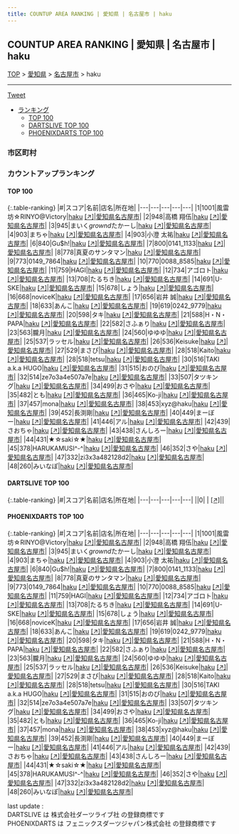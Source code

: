 ```yaml
---
title: COUNTUP AREA RANKING | 愛知県 | 名古屋市 | haku
---
```

## COUNTUP AREA RANKING | 愛知県 | 名古屋市 | haku

[TOP](/darts/rank/) > [愛知県](/darts/rank/愛知県/) > [名古屋市](/darts/rank/愛知県/名古屋市/) > haku

___

<a href="https://twitter.com/share?ref_src=twsrc%5Etfw" data-text="COUNTUP AREA RANKING | 愛知県名古屋市haku" class="twitter-share-button" data-hashtags="DARTSLIVE,PHOENIXDARTS,darts,ダーツ" data-show-count="false">Tweet</a>

* [ランキング](#カウントアップランキング)
    * [TOP 100](#top-100)
    * [DARTSLIVE TOP 100](#dartslive-top-100)
    * [PHOENIXDARTS TOP 100](#phoenixdarts-top-100)

### 市区町村

<ul>

</ul>

### カウントアップランキング

#### TOP 100



{:.table-ranking}
|#|スコア|名前|店名|所在地|
|---|---|---|---|---|
|1|1001|<span class="rank-name-pd">風雷坊☆RINYO@Victory</span>|<a href="/darts/rank/shops/83378.html">haku</a> <a href="https://vs.phoenixdarts.com/jp/shop/shopDetailInfo/s_83378?s_seq=83378">[↗]</a>|<a href="/darts/rank/愛知県/名古屋市">愛知県名古屋市</a>|
|2|948|<span class="rank-name-pd"><span class="pro-icon-pd"></span>高橋 翔伍</span>|<a href="/darts/rank/shops/83378.html">haku</a> <a href="https://vs.phoenixdarts.com/jp/shop/shopDetailInfo/s_83378?s_seq=83378">[↗]</a>|<a href="/darts/rank/愛知県/名古屋市">愛知県名古屋市</a>|
|3|945|<span class="rank-name-pd">まいく$grownd$たかーし</span>|<a href="/darts/rank/shops/83378.html">haku</a> <a href="https://vs.phoenixdarts.com/jp/shop/shopDetailInfo/s_83378?s_seq=83378">[↗]</a>|<a href="/darts/rank/愛知県/名古屋市">愛知県名古屋市</a>|
|4|903|<span class="rank-name-pd">まちゃ</span>|<a href="/darts/rank/shops/83378.html">haku</a> <a href="https://vs.phoenixdarts.com/jp/shop/shopDetailInfo/s_83378?s_seq=83378">[↗]</a>|<a href="/darts/rank/愛知県/名古屋市">愛知県名古屋市</a>|
|4|903|<span class="rank-name-pd"><span class="pro-icon-pd"></span>小澄 太祐</span>|<a href="/darts/rank/shops/83378.html">haku</a> <a href="https://vs.phoenixdarts.com/jp/shop/shopDetailInfo/s_83378?s_seq=83378">[↗]</a>|<a href="/darts/rank/愛知県/名古屋市">愛知県名古屋市</a>|
|6|840|<span class="rank-name-pd">Gu$h!</span>|<a href="/darts/rank/shops/83378.html">haku</a> <a href="https://vs.phoenixdarts.com/jp/shop/shopDetailInfo/s_83378?s_seq=83378">[↗]</a>|<a href="/darts/rank/愛知県/名古屋市">愛知県名古屋市</a>|
|7|800|<span class="rank-name-pd">0141_1133</span>|<a href="/darts/rank/shops/83378.html">haku</a> <a href="https://vs.phoenixdarts.com/jp/shop/shopDetailInfo/s_83378?s_seq=83378">[↗]</a>|<a href="/darts/rank/愛知県/名古屋市">愛知県名古屋市</a>|
|8|778|<span class="rank-name-pd">真夏のサンタマン</span>|<a href="/darts/rank/shops/83378.html">haku</a> <a href="https://vs.phoenixdarts.com/jp/shop/shopDetailInfo/s_83378?s_seq=83378">[↗]</a>|<a href="/darts/rank/愛知県/名古屋市">愛知県名古屋市</a>|
|9|773|<span class="rank-name-pd">0149_7864</span>|<a href="/darts/rank/shops/83378.html">haku</a> <a href="https://vs.phoenixdarts.com/jp/shop/shopDetailInfo/s_83378?s_seq=83378">[↗]</a>|<a href="/darts/rank/愛知県/名古屋市">愛知県名古屋市</a>|
|10|770|<span class="rank-name-pd">0088_8585</span>|<a href="/darts/rank/shops/83378.html">haku</a> <a href="https://vs.phoenixdarts.com/jp/shop/shopDetailInfo/s_83378?s_seq=83378">[↗]</a>|<a href="/darts/rank/愛知県/名古屋市">愛知県名古屋市</a>|
|11|759|<span class="rank-name-pd">HAGI</span>|<a href="/darts/rank/shops/83378.html">haku</a> <a href="https://vs.phoenixdarts.com/jp/shop/shopDetailInfo/s_83378?s_seq=83378">[↗]</a>|<a href="/darts/rank/愛知県/名古屋市">愛知県名古屋市</a>|
|12|734|<span class="rank-name-pd">アゴロト</span>|<a href="/darts/rank/shops/83378.html">haku</a> <a href="https://vs.phoenixdarts.com/jp/shop/shopDetailInfo/s_83378?s_seq=83378">[↗]</a>|<a href="/darts/rank/愛知県/名古屋市">愛知県名古屋市</a>|
|13|708|<span class="rank-name-pd">たるちき</span>|<a href="/darts/rank/shops/83378.html">haku</a> <a href="https://vs.phoenixdarts.com/jp/shop/shopDetailInfo/s_83378?s_seq=83378">[↗]</a>|<a href="/darts/rank/愛知県/名古屋市">愛知県名古屋市</a>|
|14|691|<span class="rank-name-pd">U-SKE</span>|<a href="/darts/rank/shops/83378.html">haku</a> <a href="https://vs.phoenixdarts.com/jp/shop/shopDetailInfo/s_83378?s_seq=83378">[↗]</a>|<a href="/darts/rank/愛知県/名古屋市">愛知県名古屋市</a>|
|15|678|<span class="rank-name-pd">しょう</span>|<a href="/darts/rank/shops/83378.html">haku</a> <a href="https://vs.phoenixdarts.com/jp/shop/shopDetailInfo/s_83378?s_seq=83378">[↗]</a>|<a href="/darts/rank/愛知県/名古屋市">愛知県名古屋市</a>|
|16|668|<span class="rank-name-pd">noviceK</span>|<a href="/darts/rank/shops/83378.html">haku</a> <a href="https://vs.phoenixdarts.com/jp/shop/shopDetailInfo/s_83378?s_seq=83378">[↗]</a>|<a href="/darts/rank/愛知県/名古屋市">愛知県名古屋市</a>|
|17|656|<span class="rank-name-pd"><span class="pro-icon-pd"></span>岩井 誠</span>|<a href="/darts/rank/shops/83378.html">haku</a> <a href="https://vs.phoenixdarts.com/jp/shop/shopDetailInfo/s_83378?s_seq=83378">[↗]</a>|<a href="/darts/rank/愛知県/名古屋市">愛知県名古屋市</a>|
|18|633|<span class="rank-name-pd">あんこ</span>|<a href="/darts/rank/shops/83378.html">haku</a> <a href="https://vs.phoenixdarts.com/jp/shop/shopDetailInfo/s_83378?s_seq=83378">[↗]</a>|<a href="/darts/rank/愛知県/名古屋市">愛知県名古屋市</a>|
|19|619|<span class="rank-name-pd">0242_9779</span>|<a href="/darts/rank/shops/83378.html">haku</a> <a href="https://vs.phoenixdarts.com/jp/shop/shopDetailInfo/s_83378?s_seq=83378">[↗]</a>|<a href="/darts/rank/愛知県/名古屋市">愛知県名古屋市</a>|
|20|598|<span class="rank-name-pd">タキ</span>|<a href="/darts/rank/shops/83378.html">haku</a> <a href="https://vs.phoenixdarts.com/jp/shop/shopDetailInfo/s_83378?s_seq=83378">[↗]</a>|<a href="/darts/rank/愛知県/名古屋市">愛知県名古屋市</a>|
|21|588|<span class="rank-name-pd">H・N・PAPA</span>|<a href="/darts/rank/shops/83378.html">haku</a> <a href="https://vs.phoenixdarts.com/jp/shop/shopDetailInfo/s_83378?s_seq=83378">[↗]</a>|<a href="/darts/rank/愛知県/名古屋市">愛知県名古屋市</a>|
|22|582|<span class="rank-name-pd">さふぁり</span>|<a href="/darts/rank/shops/83378.html">haku</a> <a href="https://vs.phoenixdarts.com/jp/shop/shopDetailInfo/s_83378?s_seq=83378">[↗]</a>|<a href="/darts/rank/愛知県/名古屋市">愛知県名古屋市</a>|
|23|563|<span class="rank-name-pd">朧月</span>|<a href="/darts/rank/shops/83378.html">haku</a> <a href="https://vs.phoenixdarts.com/jp/shop/shopDetailInfo/s_83378?s_seq=83378">[↗]</a>|<a href="/darts/rank/愛知県/名古屋市">愛知県名古屋市</a>|
|24|560|<span class="rank-name-pd">ゆゆゆ</span>|<a href="/darts/rank/shops/83378.html">haku</a> <a href="https://vs.phoenixdarts.com/jp/shop/shopDetailInfo/s_83378?s_seq=83378">[↗]</a>|<a href="/darts/rank/愛知県/名古屋市">愛知県名古屋市</a>|
|25|537|<span class="rank-name-pd">ラッセル</span>|<a href="/darts/rank/shops/83378.html">haku</a> <a href="https://vs.phoenixdarts.com/jp/shop/shopDetailInfo/s_83378?s_seq=83378">[↗]</a>|<a href="/darts/rank/愛知県/名古屋市">愛知県名古屋市</a>|
|26|536|<span class="rank-name-pd">Keisuke</span>|<a href="/darts/rank/shops/83378.html">haku</a> <a href="https://vs.phoenixdarts.com/jp/shop/shopDetailInfo/s_83378?s_seq=83378">[↗]</a>|<a href="/darts/rank/愛知県/名古屋市">愛知県名古屋市</a>|
|27|529|<span class="rank-name-pd">まさぴ</span>|<a href="/darts/rank/shops/83378.html">haku</a> <a href="https://vs.phoenixdarts.com/jp/shop/shopDetailInfo/s_83378?s_seq=83378">[↗]</a>|<a href="/darts/rank/愛知県/名古屋市">愛知県名古屋市</a>|
|28|518|<span class="rank-name-pd">Kaito</span>|<a href="/darts/rank/shops/83378.html">haku</a> <a href="https://vs.phoenixdarts.com/jp/shop/shopDetailInfo/s_83378?s_seq=83378">[↗]</a>|<a href="/darts/rank/愛知県/名古屋市">愛知県名古屋市</a>|
|28|518|<span class="rank-name-pd">tetsu</span>|<a href="/darts/rank/shops/83378.html">haku</a> <a href="https://vs.phoenixdarts.com/jp/shop/shopDetailInfo/s_83378?s_seq=83378">[↗]</a>|<a href="/darts/rank/愛知県/名古屋市">愛知県名古屋市</a>|
|30|516|<span class="rank-name-pd">TAKI a.k.a HUGO</span>|<a href="/darts/rank/shops/83378.html">haku</a> <a href="https://vs.phoenixdarts.com/jp/shop/shopDetailInfo/s_83378?s_seq=83378">[↗]</a>|<a href="/darts/rank/愛知県/名古屋市">愛知県名古屋市</a>|
|31|515|<span class="rank-name-pd">おのぴ</span>|<a href="/darts/rank/shops/83378.html">haku</a> <a href="https://vs.phoenixdarts.com/jp/shop/shopDetailInfo/s_83378?s_seq=83378">[↗]</a>|<a href="/darts/rank/愛知県/名古屋市">愛知県名古屋市</a>|
|32|514|<span class="rank-name-pd">ze7o3a4e507a7e</span>|<a href="/darts/rank/shops/83378.html">haku</a> <a href="https://vs.phoenixdarts.com/jp/shop/shopDetailInfo/s_83378?s_seq=83378">[↗]</a>|<a href="/darts/rank/愛知県/名古屋市">愛知県名古屋市</a>|
|33|507|<span class="rank-name-pd">タツキング</span>|<a href="/darts/rank/shops/83378.html">haku</a> <a href="https://vs.phoenixdarts.com/jp/shop/shopDetailInfo/s_83378?s_seq=83378">[↗]</a>|<a href="/darts/rank/愛知県/名古屋市">愛知県名古屋市</a>|
|34|499|<span class="rank-name-pd">おさや</span>|<a href="/darts/rank/shops/83378.html">haku</a> <a href="https://vs.phoenixdarts.com/jp/shop/shopDetailInfo/s_83378?s_seq=83378">[↗]</a>|<a href="/darts/rank/愛知県/名古屋市">愛知県名古屋市</a>|
|35|482|<span class="rank-name-pd">とも</span>|<a href="/darts/rank/shops/83378.html">haku</a> <a href="https://vs.phoenixdarts.com/jp/shop/shopDetailInfo/s_83378?s_seq=83378">[↗]</a>|<a href="/darts/rank/愛知県/名古屋市">愛知県名古屋市</a>|
|36|465|<span class="rank-name-pd">Ko-ji</span>|<a href="/darts/rank/shops/83378.html">haku</a> <a href="https://vs.phoenixdarts.com/jp/shop/shopDetailInfo/s_83378?s_seq=83378">[↗]</a>|<a href="/darts/rank/愛知県/名古屋市">愛知県名古屋市</a>|
|37|457|<span class="rank-name-pd">mona</span>|<a href="/darts/rank/shops/83378.html">haku</a> <a href="https://vs.phoenixdarts.com/jp/shop/shopDetailInfo/s_83378?s_seq=83378">[↗]</a>|<a href="/darts/rank/愛知県/名古屋市">愛知県名古屋市</a>|
|38|453|<span class="rank-name-pd">xyz@haku</span>|<a href="/darts/rank/shops/83378.html">haku</a> <a href="https://vs.phoenixdarts.com/jp/shop/shopDetailInfo/s_83378?s_seq=83378">[↗]</a>|<a href="/darts/rank/愛知県/名古屋市">愛知県名古屋市</a>|
|39|452|<span class="rank-name-pd">長渕剛</span>|<a href="/darts/rank/shops/83378.html">haku</a> <a href="https://vs.phoenixdarts.com/jp/shop/shopDetailInfo/s_83378?s_seq=83378">[↗]</a>|<a href="/darts/rank/愛知県/名古屋市">愛知県名古屋市</a>|
|40|449|<span class="rank-name-pd">まーぼー</span>|<a href="/darts/rank/shops/83378.html">haku</a> <a href="https://vs.phoenixdarts.com/jp/shop/shopDetailInfo/s_83378?s_seq=83378">[↗]</a>|<a href="/darts/rank/愛知県/名古屋市">愛知県名古屋市</a>|
|41|446|<span class="rank-name-pd">アル</span>|<a href="/darts/rank/shops/83378.html">haku</a> <a href="https://vs.phoenixdarts.com/jp/shop/shopDetailInfo/s_83378?s_seq=83378">[↗]</a>|<a href="/darts/rank/愛知県/名古屋市">愛知県名古屋市</a>|
|42|439|<span class="rank-name-pd">さおちゃ</span>|<a href="/darts/rank/shops/83378.html">haku</a> <a href="https://vs.phoenixdarts.com/jp/shop/shopDetailInfo/s_83378?s_seq=83378">[↗]</a>|<a href="/darts/rank/愛知県/名古屋市">愛知県名古屋市</a>|
|43|438|<span class="rank-name-pd">さんしろー</span>|<a href="/darts/rank/shops/83378.html">haku</a> <a href="https://vs.phoenixdarts.com/jp/shop/shopDetailInfo/s_83378?s_seq=83378">[↗]</a>|<a href="/darts/rank/愛知県/名古屋市">愛知県名古屋市</a>|
|44|431|<span class="rank-name-pd">★☆saki☆★</span>|<a href="/darts/rank/shops/83378.html">haku</a> <a href="https://vs.phoenixdarts.com/jp/shop/shopDetailInfo/s_83378?s_seq=83378">[↗]</a>|<a href="/darts/rank/愛知県/名古屋市">愛知県名古屋市</a>|
|45|378|<span class="rank-name-pd">HARUKAMUSI^-^</span>|<a href="/darts/rank/shops/83378.html">haku</a> <a href="https://vs.phoenixdarts.com/jp/shop/shopDetailInfo/s_83378?s_seq=83378">[↗]</a>|<a href="/darts/rank/愛知県/名古屋市">愛知県名古屋市</a>|
|46|352|<span class="rank-name-pd">さや</span>|<a href="/darts/rank/shops/83378.html">haku</a> <a href="https://vs.phoenixdarts.com/jp/shop/shopDetailInfo/s_83378?s_seq=83378">[↗]</a>|<a href="/darts/rank/愛知県/名古屋市">愛知県名古屋市</a>|
|47|332|<span class="rank-name-pd">zi3x3a482128d2</span>|<a href="/darts/rank/shops/83378.html">haku</a> <a href="https://vs.phoenixdarts.com/jp/shop/shopDetailInfo/s_83378?s_seq=83378">[↗]</a>|<a href="/darts/rank/愛知県/名古屋市">愛知県名古屋市</a>|
|48|260|<span class="rank-name-pd">みいなぽ</span>|<a href="/darts/rank/shops/83378.html">haku</a> <a href="https://vs.phoenixdarts.com/jp/shop/shopDetailInfo/s_83378?s_seq=83378">[↗]</a>|<a href="/darts/rank/愛知県/名古屋市">愛知県名古屋市</a>|


#### DARTSLIVE TOP 100



{:.table-ranking}
|#|スコア|名前|店名|所在地|
|---|---|---|---|---|
||0|<span class="rank-name-dl"> </span>|<a href="/darts/rank/shops/.html"></a> <a href="">[↗]</a>|<a href="/darts/rank//"></a>|


#### PHOENIXDARTS TOP 100



{:.table-ranking}
|#|スコア|名前|店名|所在地|
|---|---|---|---|---|
|1|1001|<span class="rank-name-pd">風雷坊☆RINYO@Victory</span>|<a href="/darts/rank/shops/83378.html">haku</a> <a href="https://vs.phoenixdarts.com/jp/shop/shopDetailInfo/s_83378?s_seq=83378">[↗]</a>|<a href="/darts/rank/愛知県/名古屋市">愛知県名古屋市</a>|
|2|948|<span class="rank-name-pd"><span class="pro-icon-pd"></span>高橋 翔伍</span>|<a href="/darts/rank/shops/83378.html">haku</a> <a href="https://vs.phoenixdarts.com/jp/shop/shopDetailInfo/s_83378?s_seq=83378">[↗]</a>|<a href="/darts/rank/愛知県/名古屋市">愛知県名古屋市</a>|
|3|945|<span class="rank-name-pd">まいく$grownd$たかーし</span>|<a href="/darts/rank/shops/83378.html">haku</a> <a href="https://vs.phoenixdarts.com/jp/shop/shopDetailInfo/s_83378?s_seq=83378">[↗]</a>|<a href="/darts/rank/愛知県/名古屋市">愛知県名古屋市</a>|
|4|903|<span class="rank-name-pd">まちゃ</span>|<a href="/darts/rank/shops/83378.html">haku</a> <a href="https://vs.phoenixdarts.com/jp/shop/shopDetailInfo/s_83378?s_seq=83378">[↗]</a>|<a href="/darts/rank/愛知県/名古屋市">愛知県名古屋市</a>|
|4|903|<span class="rank-name-pd"><span class="pro-icon-pd"></span>小澄 太祐</span>|<a href="/darts/rank/shops/83378.html">haku</a> <a href="https://vs.phoenixdarts.com/jp/shop/shopDetailInfo/s_83378?s_seq=83378">[↗]</a>|<a href="/darts/rank/愛知県/名古屋市">愛知県名古屋市</a>|
|6|840|<span class="rank-name-pd">Gu$h!</span>|<a href="/darts/rank/shops/83378.html">haku</a> <a href="https://vs.phoenixdarts.com/jp/shop/shopDetailInfo/s_83378?s_seq=83378">[↗]</a>|<a href="/darts/rank/愛知県/名古屋市">愛知県名古屋市</a>|
|7|800|<span class="rank-name-pd">0141_1133</span>|<a href="/darts/rank/shops/83378.html">haku</a> <a href="https://vs.phoenixdarts.com/jp/shop/shopDetailInfo/s_83378?s_seq=83378">[↗]</a>|<a href="/darts/rank/愛知県/名古屋市">愛知県名古屋市</a>|
|8|778|<span class="rank-name-pd">真夏のサンタマン</span>|<a href="/darts/rank/shops/83378.html">haku</a> <a href="https://vs.phoenixdarts.com/jp/shop/shopDetailInfo/s_83378?s_seq=83378">[↗]</a>|<a href="/darts/rank/愛知県/名古屋市">愛知県名古屋市</a>|
|9|773|<span class="rank-name-pd">0149_7864</span>|<a href="/darts/rank/shops/83378.html">haku</a> <a href="https://vs.phoenixdarts.com/jp/shop/shopDetailInfo/s_83378?s_seq=83378">[↗]</a>|<a href="/darts/rank/愛知県/名古屋市">愛知県名古屋市</a>|
|10|770|<span class="rank-name-pd">0088_8585</span>|<a href="/darts/rank/shops/83378.html">haku</a> <a href="https://vs.phoenixdarts.com/jp/shop/shopDetailInfo/s_83378?s_seq=83378">[↗]</a>|<a href="/darts/rank/愛知県/名古屋市">愛知県名古屋市</a>|
|11|759|<span class="rank-name-pd">HAGI</span>|<a href="/darts/rank/shops/83378.html">haku</a> <a href="https://vs.phoenixdarts.com/jp/shop/shopDetailInfo/s_83378?s_seq=83378">[↗]</a>|<a href="/darts/rank/愛知県/名古屋市">愛知県名古屋市</a>|
|12|734|<span class="rank-name-pd">アゴロト</span>|<a href="/darts/rank/shops/83378.html">haku</a> <a href="https://vs.phoenixdarts.com/jp/shop/shopDetailInfo/s_83378?s_seq=83378">[↗]</a>|<a href="/darts/rank/愛知県/名古屋市">愛知県名古屋市</a>|
|13|708|<span class="rank-name-pd">たるちき</span>|<a href="/darts/rank/shops/83378.html">haku</a> <a href="https://vs.phoenixdarts.com/jp/shop/shopDetailInfo/s_83378?s_seq=83378">[↗]</a>|<a href="/darts/rank/愛知県/名古屋市">愛知県名古屋市</a>|
|14|691|<span class="rank-name-pd">U-SKE</span>|<a href="/darts/rank/shops/83378.html">haku</a> <a href="https://vs.phoenixdarts.com/jp/shop/shopDetailInfo/s_83378?s_seq=83378">[↗]</a>|<a href="/darts/rank/愛知県/名古屋市">愛知県名古屋市</a>|
|15|678|<span class="rank-name-pd">しょう</span>|<a href="/darts/rank/shops/83378.html">haku</a> <a href="https://vs.phoenixdarts.com/jp/shop/shopDetailInfo/s_83378?s_seq=83378">[↗]</a>|<a href="/darts/rank/愛知県/名古屋市">愛知県名古屋市</a>|
|16|668|<span class="rank-name-pd">noviceK</span>|<a href="/darts/rank/shops/83378.html">haku</a> <a href="https://vs.phoenixdarts.com/jp/shop/shopDetailInfo/s_83378?s_seq=83378">[↗]</a>|<a href="/darts/rank/愛知県/名古屋市">愛知県名古屋市</a>|
|17|656|<span class="rank-name-pd"><span class="pro-icon-pd"></span>岩井 誠</span>|<a href="/darts/rank/shops/83378.html">haku</a> <a href="https://vs.phoenixdarts.com/jp/shop/shopDetailInfo/s_83378?s_seq=83378">[↗]</a>|<a href="/darts/rank/愛知県/名古屋市">愛知県名古屋市</a>|
|18|633|<span class="rank-name-pd">あんこ</span>|<a href="/darts/rank/shops/83378.html">haku</a> <a href="https://vs.phoenixdarts.com/jp/shop/shopDetailInfo/s_83378?s_seq=83378">[↗]</a>|<a href="/darts/rank/愛知県/名古屋市">愛知県名古屋市</a>|
|19|619|<span class="rank-name-pd">0242_9779</span>|<a href="/darts/rank/shops/83378.html">haku</a> <a href="https://vs.phoenixdarts.com/jp/shop/shopDetailInfo/s_83378?s_seq=83378">[↗]</a>|<a href="/darts/rank/愛知県/名古屋市">愛知県名古屋市</a>|
|20|598|<span class="rank-name-pd">タキ</span>|<a href="/darts/rank/shops/83378.html">haku</a> <a href="https://vs.phoenixdarts.com/jp/shop/shopDetailInfo/s_83378?s_seq=83378">[↗]</a>|<a href="/darts/rank/愛知県/名古屋市">愛知県名古屋市</a>|
|21|588|<span class="rank-name-pd">H・N・PAPA</span>|<a href="/darts/rank/shops/83378.html">haku</a> <a href="https://vs.phoenixdarts.com/jp/shop/shopDetailInfo/s_83378?s_seq=83378">[↗]</a>|<a href="/darts/rank/愛知県/名古屋市">愛知県名古屋市</a>|
|22|582|<span class="rank-name-pd">さふぁり</span>|<a href="/darts/rank/shops/83378.html">haku</a> <a href="https://vs.phoenixdarts.com/jp/shop/shopDetailInfo/s_83378?s_seq=83378">[↗]</a>|<a href="/darts/rank/愛知県/名古屋市">愛知県名古屋市</a>|
|23|563|<span class="rank-name-pd">朧月</span>|<a href="/darts/rank/shops/83378.html">haku</a> <a href="https://vs.phoenixdarts.com/jp/shop/shopDetailInfo/s_83378?s_seq=83378">[↗]</a>|<a href="/darts/rank/愛知県/名古屋市">愛知県名古屋市</a>|
|24|560|<span class="rank-name-pd">ゆゆゆ</span>|<a href="/darts/rank/shops/83378.html">haku</a> <a href="https://vs.phoenixdarts.com/jp/shop/shopDetailInfo/s_83378?s_seq=83378">[↗]</a>|<a href="/darts/rank/愛知県/名古屋市">愛知県名古屋市</a>|
|25|537|<span class="rank-name-pd">ラッセル</span>|<a href="/darts/rank/shops/83378.html">haku</a> <a href="https://vs.phoenixdarts.com/jp/shop/shopDetailInfo/s_83378?s_seq=83378">[↗]</a>|<a href="/darts/rank/愛知県/名古屋市">愛知県名古屋市</a>|
|26|536|<span class="rank-name-pd">Keisuke</span>|<a href="/darts/rank/shops/83378.html">haku</a> <a href="https://vs.phoenixdarts.com/jp/shop/shopDetailInfo/s_83378?s_seq=83378">[↗]</a>|<a href="/darts/rank/愛知県/名古屋市">愛知県名古屋市</a>|
|27|529|<span class="rank-name-pd">まさぴ</span>|<a href="/darts/rank/shops/83378.html">haku</a> <a href="https://vs.phoenixdarts.com/jp/shop/shopDetailInfo/s_83378?s_seq=83378">[↗]</a>|<a href="/darts/rank/愛知県/名古屋市">愛知県名古屋市</a>|
|28|518|<span class="rank-name-pd">Kaito</span>|<a href="/darts/rank/shops/83378.html">haku</a> <a href="https://vs.phoenixdarts.com/jp/shop/shopDetailInfo/s_83378?s_seq=83378">[↗]</a>|<a href="/darts/rank/愛知県/名古屋市">愛知県名古屋市</a>|
|28|518|<span class="rank-name-pd">tetsu</span>|<a href="/darts/rank/shops/83378.html">haku</a> <a href="https://vs.phoenixdarts.com/jp/shop/shopDetailInfo/s_83378?s_seq=83378">[↗]</a>|<a href="/darts/rank/愛知県/名古屋市">愛知県名古屋市</a>|
|30|516|<span class="rank-name-pd">TAKI a.k.a HUGO</span>|<a href="/darts/rank/shops/83378.html">haku</a> <a href="https://vs.phoenixdarts.com/jp/shop/shopDetailInfo/s_83378?s_seq=83378">[↗]</a>|<a href="/darts/rank/愛知県/名古屋市">愛知県名古屋市</a>|
|31|515|<span class="rank-name-pd">おのぴ</span>|<a href="/darts/rank/shops/83378.html">haku</a> <a href="https://vs.phoenixdarts.com/jp/shop/shopDetailInfo/s_83378?s_seq=83378">[↗]</a>|<a href="/darts/rank/愛知県/名古屋市">愛知県名古屋市</a>|
|32|514|<span class="rank-name-pd">ze7o3a4e507a7e</span>|<a href="/darts/rank/shops/83378.html">haku</a> <a href="https://vs.phoenixdarts.com/jp/shop/shopDetailInfo/s_83378?s_seq=83378">[↗]</a>|<a href="/darts/rank/愛知県/名古屋市">愛知県名古屋市</a>|
|33|507|<span class="rank-name-pd">タツキング</span>|<a href="/darts/rank/shops/83378.html">haku</a> <a href="https://vs.phoenixdarts.com/jp/shop/shopDetailInfo/s_83378?s_seq=83378">[↗]</a>|<a href="/darts/rank/愛知県/名古屋市">愛知県名古屋市</a>|
|34|499|<span class="rank-name-pd">おさや</span>|<a href="/darts/rank/shops/83378.html">haku</a> <a href="https://vs.phoenixdarts.com/jp/shop/shopDetailInfo/s_83378?s_seq=83378">[↗]</a>|<a href="/darts/rank/愛知県/名古屋市">愛知県名古屋市</a>|
|35|482|<span class="rank-name-pd">とも</span>|<a href="/darts/rank/shops/83378.html">haku</a> <a href="https://vs.phoenixdarts.com/jp/shop/shopDetailInfo/s_83378?s_seq=83378">[↗]</a>|<a href="/darts/rank/愛知県/名古屋市">愛知県名古屋市</a>|
|36|465|<span class="rank-name-pd">Ko-ji</span>|<a href="/darts/rank/shops/83378.html">haku</a> <a href="https://vs.phoenixdarts.com/jp/shop/shopDetailInfo/s_83378?s_seq=83378">[↗]</a>|<a href="/darts/rank/愛知県/名古屋市">愛知県名古屋市</a>|
|37|457|<span class="rank-name-pd">mona</span>|<a href="/darts/rank/shops/83378.html">haku</a> <a href="https://vs.phoenixdarts.com/jp/shop/shopDetailInfo/s_83378?s_seq=83378">[↗]</a>|<a href="/darts/rank/愛知県/名古屋市">愛知県名古屋市</a>|
|38|453|<span class="rank-name-pd">xyz@haku</span>|<a href="/darts/rank/shops/83378.html">haku</a> <a href="https://vs.phoenixdarts.com/jp/shop/shopDetailInfo/s_83378?s_seq=83378">[↗]</a>|<a href="/darts/rank/愛知県/名古屋市">愛知県名古屋市</a>|
|39|452|<span class="rank-name-pd">長渕剛</span>|<a href="/darts/rank/shops/83378.html">haku</a> <a href="https://vs.phoenixdarts.com/jp/shop/shopDetailInfo/s_83378?s_seq=83378">[↗]</a>|<a href="/darts/rank/愛知県/名古屋市">愛知県名古屋市</a>|
|40|449|<span class="rank-name-pd">まーぼー</span>|<a href="/darts/rank/shops/83378.html">haku</a> <a href="https://vs.phoenixdarts.com/jp/shop/shopDetailInfo/s_83378?s_seq=83378">[↗]</a>|<a href="/darts/rank/愛知県/名古屋市">愛知県名古屋市</a>|
|41|446|<span class="rank-name-pd">アル</span>|<a href="/darts/rank/shops/83378.html">haku</a> <a href="https://vs.phoenixdarts.com/jp/shop/shopDetailInfo/s_83378?s_seq=83378">[↗]</a>|<a href="/darts/rank/愛知県/名古屋市">愛知県名古屋市</a>|
|42|439|<span class="rank-name-pd">さおちゃ</span>|<a href="/darts/rank/shops/83378.html">haku</a> <a href="https://vs.phoenixdarts.com/jp/shop/shopDetailInfo/s_83378?s_seq=83378">[↗]</a>|<a href="/darts/rank/愛知県/名古屋市">愛知県名古屋市</a>|
|43|438|<span class="rank-name-pd">さんしろー</span>|<a href="/darts/rank/shops/83378.html">haku</a> <a href="https://vs.phoenixdarts.com/jp/shop/shopDetailInfo/s_83378?s_seq=83378">[↗]</a>|<a href="/darts/rank/愛知県/名古屋市">愛知県名古屋市</a>|
|44|431|<span class="rank-name-pd">★☆saki☆★</span>|<a href="/darts/rank/shops/83378.html">haku</a> <a href="https://vs.phoenixdarts.com/jp/shop/shopDetailInfo/s_83378?s_seq=83378">[↗]</a>|<a href="/darts/rank/愛知県/名古屋市">愛知県名古屋市</a>|
|45|378|<span class="rank-name-pd">HARUKAMUSI^-^</span>|<a href="/darts/rank/shops/83378.html">haku</a> <a href="https://vs.phoenixdarts.com/jp/shop/shopDetailInfo/s_83378?s_seq=83378">[↗]</a>|<a href="/darts/rank/愛知県/名古屋市">愛知県名古屋市</a>|
|46|352|<span class="rank-name-pd">さや</span>|<a href="/darts/rank/shops/83378.html">haku</a> <a href="https://vs.phoenixdarts.com/jp/shop/shopDetailInfo/s_83378?s_seq=83378">[↗]</a>|<a href="/darts/rank/愛知県/名古屋市">愛知県名古屋市</a>|
|47|332|<span class="rank-name-pd">zi3x3a482128d2</span>|<a href="/darts/rank/shops/83378.html">haku</a> <a href="https://vs.phoenixdarts.com/jp/shop/shopDetailInfo/s_83378?s_seq=83378">[↗]</a>|<a href="/darts/rank/愛知県/名古屋市">愛知県名古屋市</a>|
|48|260|<span class="rank-name-pd">みいなぽ</span>|<a href="/darts/rank/shops/83378.html">haku</a> <a href="https://vs.phoenixdarts.com/jp/shop/shopDetailInfo/s_83378?s_seq=83378">[↗]</a>|<a href="/darts/rank/愛知県/名古屋市">愛知県名古屋市</a>|


<div class="footer border-top border-gray-light mt-5 pt-3 text-right text-gray">
    last update : <span style="font-weight: italic" id="foot_last_modified"></span><br />
    DARTSLIVE は 株式会社ダーツライブ社 の登録商標です<br />
    PHOENIXDARTS は フェニックスダーツジャパン株式会社 の登録商標です<br />
</div>

<script src="https://cdnjs.cloudflare.com/ajax/libs/jquery.tablesorter/2.31.3/js/jquery.tablesorter.min.js" integrity="sha512-qzgd5cYSZcosqpzpn7zF2ZId8f/8CHmFKZ8j7mU4OUXTNRd5g+ZHBPsgKEwoqxCtdQvExE5LprwwPAgoicguNg==" crossorigin="anonymous" referrerpolicy="no-referrer"></script>
<link rel="stylesheet" href="https://cdnjs.cloudflare.com/ajax/libs/jquery.tablesorter/2.31.3/css/theme.default.min.css" integrity="sha512-wghhOJkjQX0Lh3NSWvNKeZ0ZpNn+SPVXX1Qyc9OCaogADktxrBiBdKGDoqVUOyhStvMBmJQ8ZdMHiR3wuEq8+w==" crossorigin="anonymous" referrerpolicy="no-referrer" />
<script>
$(function() {
    $(".table-ranking").tablesorter({sortList:[[0, 0]]});
    $("#foot_last_modified").text(formatDate(new Date(document.lastModified), 'yyyy-MM-dd HH:mm:ss'));
});
</script>

<script async src="https://platform.twitter.com/widgets.js" charset="utf-8"></script>